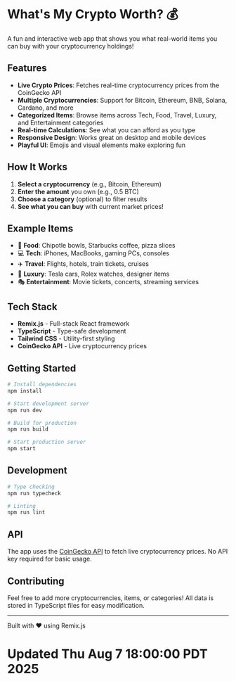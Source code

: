 # What's My Crypto Worth? 💰

A fun and interactive web app that shows you what real-world items you can buy with your cryptocurrency holdings!

## Features

- **Live Crypto Prices**: Fetches real-time cryptocurrency prices from the CoinGecko API
- **Multiple Cryptocurrencies**: Support for Bitcoin, Ethereum, BNB, Solana, Cardano, and more
- **Categorized Items**: Browse items across Tech, Food, Travel, Luxury, and Entertainment categories
- **Real-time Calculations**: See what you can afford as you type
- **Responsive Design**: Works great on desktop and mobile devices
- **Playful UI**: Emojis and visual elements make exploring fun

## How It Works

1. **Select a cryptocurrency** (e.g., Bitcoin, Ethereum)
2. **Enter the amount** you own (e.g., 0.5 BTC)
3. **Choose a category** (optional) to filter results
4. **See what you can buy** with current market prices!

## Example Items

- 🍔 **Food**: Chipotle bowls, Starbucks coffee, pizza slices
- 💻 **Tech**: iPhones, MacBooks, gaming PCs, consoles
- ✈️ **Travel**: Flights, hotels, train tickets, cruises
- 💎 **Luxury**: Tesla cars, Rolex watches, designer items
- 🎭 **Entertainment**: Movie tickets, concerts, streaming services

## Tech Stack

- **Remix.js** - Full-stack React framework
- **TypeScript** - Type-safe development
- **Tailwind CSS** - Utility-first styling
- **CoinGecko API** - Live cryptocurrency prices

## Getting Started

```bash
# Install dependencies
npm install

# Start development server
npm run dev

# Build for production
npm run build

# Start production server
npm start
```

## Development

```bash
# Type checking
npm run typecheck

# Linting
npm run lint
```

## API

The app uses the [CoinGecko API](https://www.coingecko.com/en/api) to fetch live cryptocurrency prices. No API key required for basic usage.

## Contributing

Feel free to add more cryptocurrencies, items, or categories! All data is stored in TypeScript files for easy modification.

---

Built with ❤️ using Remix.js
# Updated Thu Aug  7 18:00:00 PDT 2025
